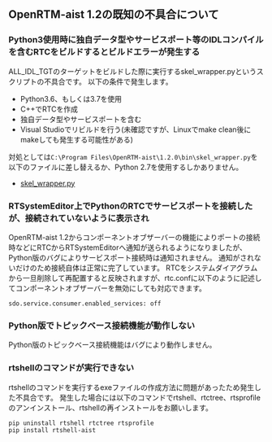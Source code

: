 ## OpenRTM-aist 1.2の既知の不具合について

### Python3使用時に独自データ型やサービスポート等のIDLコンパイルを含むRTCをビルドするとビルドエラーが発生する

ALL_IDL_TGTのターゲットをビルドした際に実行するskel_wrapper.pyというスクリプトの不具合です。
以下の条件で発生します。

- Python3.6、もしくは3.7を使用
- C++でRTCを作成
- 独自データ型やサービスポートを含む
- Visual Studioでリビルドを行う(未確認ですが、Linuxでmake clean後にmakeしても発生する可能性がある)

対処としては`C:\Program Files\OpenRTM-aist\1.2.0\bin\skel_wrapper.py`を以下のファイルに差し替えるか、Python 2.7を使用するしかありません。

- [skel_wrapper.py](https://raw.githubusercontent.com/OpenRTM/OpenRTM-aist/master/utils/rtm-skelwrapper/skel_wrapper.py)


### RTSystemEditor上でPythonのRTCでサービスポートを接続したが、接続されていないように表示され
OpenRTM-aist 1.2からコンポーネントオブザーバーの機能によりポートの接続時などにRTCからRTSystemEditorへ通知が送られるようになりましたが、Python版のバグによりサービスポート接続時は通知されません。
通知がされないだけのため接続自体は正常に完了しています。
RTCをシステムダイアグラムから一旦削除して再配置すると反映されますが、rtc.confに以下のように記述してコンポーネントオブザーバーを無効にしても対応できます。

```
sdo.service.consumer.enabled_services: off
```

### Python版でトピックベース接続機能が動作しない
Python版のトピックベース接続機能はバグにより動作しません。

### rtshellのコマンドが実行できない
rtshellのコマンドを実行するexeファイルの作成方法に問題があったため発生した不具合です。
発生した場合には以下のコマンドでrtshell、rtctree、rtsprofileのアンインストール、rtshellの再インストールをお願いします。

```
pip uninstall rtshell rtctree rtsprofile
pip install rtshell-aist
```
